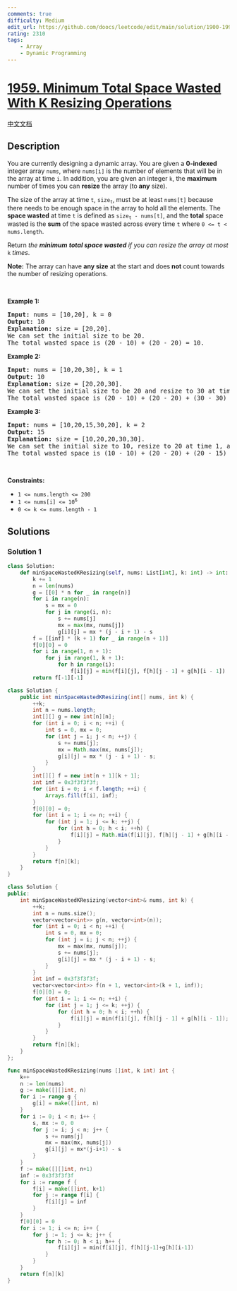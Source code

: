 ```yaml
---
comments: true
difficulty: Medium
edit_url: https://github.com/doocs/leetcode/edit/main/solution/1900-1999/1959.Minimum%20Total%20Space%20Wasted%20With%20K%20Resizing%20Operations/README_EN.md
rating: 2310
tags:
    - Array
    - Dynamic Programming
---
```


# [1959. Minimum Total Space Wasted With K Resizing Operations](https://leetcode.com/problems/minimum-total-space-wasted-with-k-resizing-operations)

[中文文档](/solution/1900-1999/1959.Minimum%20Total%20Space%20Wasted%20With%20K%20Resizing%20Operations/README.md)

## Description

<p>You are currently designing a dynamic array. You are given a <strong>0-indexed</strong> integer array <code>nums</code>, where <code>nums[i]</code> is the number of elements that will be in the array at time <code>i</code>. In addition, you are given an integer <code>k</code>, the <strong>maximum</strong> number of times you can <strong>resize</strong> the array (to<strong> any</strong> size).</p>

<p>The size of the array at time <code>t</code>, <code>size<sub>t</sub></code>, must be at least <code>nums[t]</code> because there needs to be enough space in the array to hold all the elements. The <strong>space wasted</strong> at&nbsp;time <code>t</code> is defined as <code>size<sub>t</sub> - nums[t]</code>, and the <strong>total</strong> space wasted is the <strong>sum</strong> of the space wasted across every time <code>t</code> where <code>0 &lt;= t &lt; nums.length</code>.</p>

<p>Return <em>the <strong>minimum</strong> <strong>total space wasted</strong> if you can resize the array at most</em> <code>k</code> <em>times</em>.</p>

<p><strong>Note:</strong> The array can have <strong>any size</strong> at the start and does<strong> not </strong>count towards the number of resizing operations.</p>

<p>&nbsp;</p>
<p><strong class="example">Example 1:</strong></p>

<pre>
<strong>Input:</strong> nums = [10,20], k = 0
<strong>Output:</strong> 10
<strong>Explanation:</strong> size = [20,20].
We can set the initial size to be 20.
The total wasted space is (20 - 10) + (20 - 20) = 10.
</pre>

<p><strong class="example">Example 2:</strong></p>

<pre>
<strong>Input:</strong> nums = [10,20,30], k = 1
<strong>Output:</strong> 10
<strong>Explanation:</strong> size = [20,20,30].
We can set the initial size to be 20 and resize to 30 at time 2. 
The total wasted space is (20 - 10) + (20 - 20) + (30 - 30) = 10.
</pre>

<p><strong class="example">Example 3:</strong></p>

<pre>
<strong>Input:</strong> nums = [10,20,15,30,20], k = 2
<strong>Output:</strong> 15
<strong>Explanation:</strong> size = [10,20,20,30,30].
We can set the initial size to 10, resize to 20 at time 1, and resize to 30 at time 3.
The total wasted space is (10 - 10) + (20 - 20) + (20 - 15) + (30 - 30) + (30 - 20) = 15.
</pre>

<p>&nbsp;</p>
<p><strong>Constraints:</strong></p>

<ul>
	<li><code>1 &lt;= nums.length &lt;= 200</code></li>
	<li><code>1 &lt;= nums[i] &lt;= 10<sup>6</sup></code></li>
	<li><code>0 &lt;= k &lt;= nums.length - 1</code></li>
</ul>

## Solutions

### Solution 1

<!-- tabs:start -->

```python
class Solution:
    def minSpaceWastedKResizing(self, nums: List[int], k: int) -> int:
        k += 1
        n = len(nums)
        g = [[0] * n for _ in range(n)]
        for i in range(n):
            s = mx = 0
            for j in range(i, n):
                s += nums[j]
                mx = max(mx, nums[j])
                g[i][j] = mx * (j - i + 1) - s
        f = [[inf] * (k + 1) for _ in range(n + 1)]
        f[0][0] = 0
        for i in range(1, n + 1):
            for j in range(1, k + 1):
                for h in range(i):
                    f[i][j] = min(f[i][j], f[h][j - 1] + g[h][i - 1])
        return f[-1][-1]
```

```java
class Solution {
    public int minSpaceWastedKResizing(int[] nums, int k) {
        ++k;
        int n = nums.length;
        int[][] g = new int[n][n];
        for (int i = 0; i < n; ++i) {
            int s = 0, mx = 0;
            for (int j = i; j < n; ++j) {
                s += nums[j];
                mx = Math.max(mx, nums[j]);
                g[i][j] = mx * (j - i + 1) - s;
            }
        }
        int[][] f = new int[n + 1][k + 1];
        int inf = 0x3f3f3f3f;
        for (int i = 0; i < f.length; ++i) {
            Arrays.fill(f[i], inf);
        }
        f[0][0] = 0;
        for (int i = 1; i <= n; ++i) {
            for (int j = 1; j <= k; ++j) {
                for (int h = 0; h < i; ++h) {
                    f[i][j] = Math.min(f[i][j], f[h][j - 1] + g[h][i - 1]);
                }
            }
        }
        return f[n][k];
    }
}
```

```cpp
class Solution {
public:
    int minSpaceWastedKResizing(vector<int>& nums, int k) {
        ++k;
        int n = nums.size();
        vector<vector<int>> g(n, vector<int>(n));
        for (int i = 0; i < n; ++i) {
            int s = 0, mx = 0;
            for (int j = i; j < n; ++j) {
                mx = max(mx, nums[j]);
                s += nums[j];
                g[i][j] = mx * (j - i + 1) - s;
            }
        }
        int inf = 0x3f3f3f3f;
        vector<vector<int>> f(n + 1, vector<int>(k + 1, inf));
        f[0][0] = 0;
        for (int i = 1; i <= n; ++i) {
            for (int j = 1; j <= k; ++j) {
                for (int h = 0; h < i; ++h) {
                    f[i][j] = min(f[i][j], f[h][j - 1] + g[h][i - 1]);
                }
            }
        }
        return f[n][k];
    }
};
```

```go
func minSpaceWastedKResizing(nums []int, k int) int {
	k++
	n := len(nums)
	g := make([][]int, n)
	for i := range g {
		g[i] = make([]int, n)
	}
	for i := 0; i < n; i++ {
		s, mx := 0, 0
		for j := i; j < n; j++ {
			s += nums[j]
			mx = max(mx, nums[j])
			g[i][j] = mx*(j-i+1) - s
		}
	}
	f := make([][]int, n+1)
	inf := 0x3f3f3f3f
	for i := range f {
		f[i] = make([]int, k+1)
		for j := range f[i] {
			f[i][j] = inf
		}
	}
	f[0][0] = 0
	for i := 1; i <= n; i++ {
		for j := 1; j <= k; j++ {
			for h := 0; h < i; h++ {
				f[i][j] = min(f[i][j], f[h][j-1]+g[h][i-1])
			}
		}
	}
	return f[n][k]
}
```

<!-- tabs:end -->

<!-- end -->
